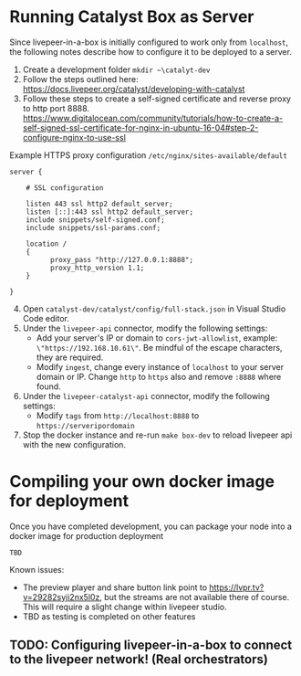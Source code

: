 # Running Catalyst Box as Server

Since livepeer-in-a-box is initially configured to work only from `localhost`, the following notes describe how to configure it to be deployed to a server. 
1. Create a development folder  `mkdir ~\catalyt-dev`
2. Follow the steps outlined here: https://docs.livepeer.org/catalyst/developing-with-catalyst
3. Follow these steps to create a self-signed certificate and reverse proxy to http port 8888. https://www.digitalocean.com/community/tutorials/how-to-create-a-self-signed-ssl-certificate-for-nginx-in-ubuntu-16-04#step-2-configure-nginx-to-use-ssl

Example HTTPS proxy configuration `/etc/nginx/sites-available/default`
```
server {

    # SSL configuration

    listen 443 ssl http2 default_server;
    listen [::]:443 ssl http2 default_server;
    include snippets/self-signed.conf;
    include snippets/ssl-params.conf;

    location /
    {
          proxy_pass "http://127.0.0.1:8888";
          proxy_http_version 1.1;
    }

}
```

4. Open `catalyst-dev/catalyst/config/full-stack.json` in Visual Studio Code editor. 
5. Under the `livepeer-api` connector, modify the following settings:
   - Add your server's IP or domain to `cors-jwt-allowlist`, example: `\"https://192.168.10.61\"`. Be mindful of the escape characters, they are required.
   - Modify `ingest`, change every instance of `localhost` to your server domain or IP. Change `http` to `https` also and remove `:8888` where found. 
6. Under the `livepeer-catalyst-api` connector, modify the following settings:
   - Modify `tags` from `http://localhost:8888` to `https://serveripordomain`
7. Stop the docker instance and re-run `make box-dev` to reload livepeer api with the new configuration.

# Compiling your own docker image for deployment
Once you have completed development, you can package your node into a docker image for production deployment

`TBD`




Known issues: 
- The preview player and share button link point to https://lvpr.tv?v=29282syji2nx5l0z, but the streams are not available there of course. This will require a slight change within livepeer studio.
- TBD as testing is completed on other features

## TODO:  Configuring livepeer-in-a-box to connect to the livepeer network! (Real orchestrators)


